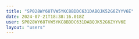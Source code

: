 ```yaml
---
title: "SP028WY68TVW5YKC8BDDC631DABQJK52G6ZYYV6E"
date: 2024-07-21T18:38:16.018Z
user: SP028WY68TVW5YKC8BDDC631DABQJK52G6ZYYV6E
layout: "users"
---
```

    